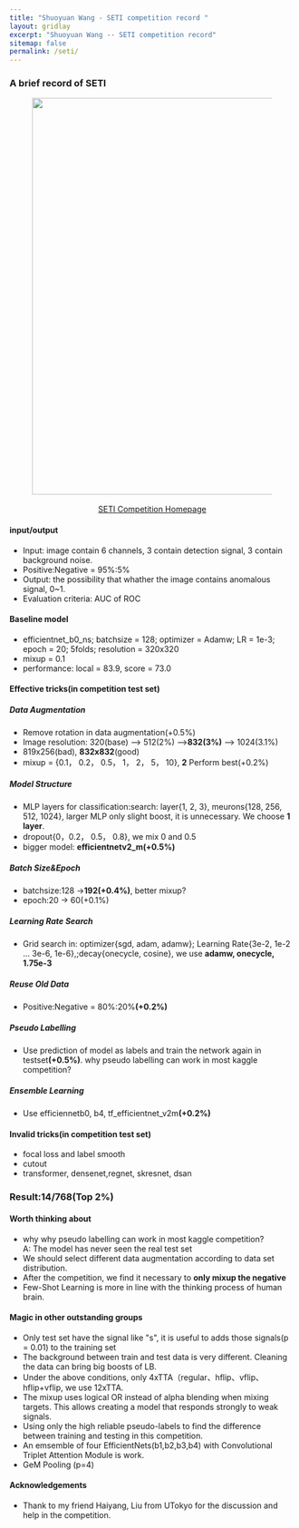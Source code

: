 ```yaml
---
title: "Shuoyuan Wang - SETI competition record "
layout: gridlay
excerpt: "Shuoyuan Wang -- SETI competition record"
sitemap: false
permalink: /seti/
---
```


### A brief record of SETI


<center>
<figure>
		<div id="projectid">
    <img src="{{ site.url }}{{ site.baseurl }}/images/explore/SETI_competition.jpg" width="700px" />
		</div>

<figcaption>
<br>
<a href="https://www.kaggle.com/c/seti-breakthrough-listen">SETI Competition Homepage</a> 

</figcaption>
</figure>
</center>

#### input/output
- Input: image contain 6 channels, 3 contain detection signal, 3 contain background noise.
- Positive:Negative = 95%:5%
- Output: the possibility that whather the image contains anomalous signal, 0~1.
- Evaluation criteria: AUC of ROC

#### Baseline model
- efficientnet_b0_ns; batchsize = 128; optimizer = Adamw; LR = 1e-3; epoch = 20; 5folds; resolution = 320x320
- mixup = 0.1
- performance: local = 83.9, score = 73.0

#### Effective tricks(in competition test set)
##### Data Augmentation
- Remove rotation in data augmentation(+0.5%) 
- Image resolution: 320(base) --> 512(2%) --><strong>832(3%)</strong> --> 1024(3.1%)
- 819x256(bad), <strong>832x832</strong>(good)
- mixup = {0.1， 0.2， 0.5， 1， 2， 5， 10}, <strong>2</strong> Perform best(+0.2%)

##### Model Structure
- MLP layers for classification:search: layer{1, 2, 3}, meurons{128, 256, 512, 1024}, larger MLP only slight boost, it is unnecessary. We choose <strong>1 layer</strong>.
- dropout{0，0.2， 0.5， 0.8}, we mix 0 and 0.5
- bigger model: <strong>efficientnetv2_m(+0.5%)</strong>

##### Batch Size&Epoch
- batchsize:128 -><strong>192(+0.4%)</strong>, better mixup?
- epoch:20 -> 60(+0.1%)

##### Learning Rate Search
- Grid search in: optimizer{sgd, adam, adamw}; Learning Rate{3e-2, 1e-2 ... 3e-6, 1e-6},;decay{onecycle, cosine}, we use <strong>adamw, onecycle, 1.75e-3</strong>

##### Reuse Old Data
- Positive:Negative = 80%:20%<strong>(+0.2%)</strong>

##### Pseudo Labelling
- Use prediction of model as labels and train the network again in testset<strong>(+0.5%)</strong>. why pseudo labelling can work in most kaggle competition?

##### Ensemble Learning
- Use efficiennetb0, b4, tf_efficientnet_v2m<strong>(+0.2%)</strong>


#### Invalid tricks(in competition test set)
- focal loss and label smooth
- cutout
- transformer, densenet,regnet, skresnet, dsan

### Result:14/768(Top 2%)

#### Worth thinking about
- why why pseudo labelling can work in most kaggle competition?<br> 
 A: The model has never seen the real test set
- We should select different data augmentation according to data set distribution.
- After the competition, we find it necessary to <strong>only mixup the negative</strong>
- Few-Shot Learning is more in line with the thinking process of human brain.

#### Magic in other outstanding groups
- Only test set have the signal like "s", it is useful to adds those signals(p = 0.01) to the training set
- The background between train and test data is very different. Cleaning the data can bring big boosts of LB.
- Under the above conditions, only 4xTTA（regular、hflip、vflip、hflip+vflip, we use 12xTTA.
- The mixup uses logical OR instead of alpha blending when mixing targets. This allows creating a model that responds strongly to weak signals.
- Using only the high reliable pseudo-labels to find the difference between training and testing in this competition.
- An emsemble of four EfficientNets(b1,b2,b3,b4) with Convolutional Triplet Attention Module is work.
- GeM Pooling (p=4)

#### Acknowledgements
- Thank to my friend Haiyang, Liu from UTokyo for the discussion and help in the competition.